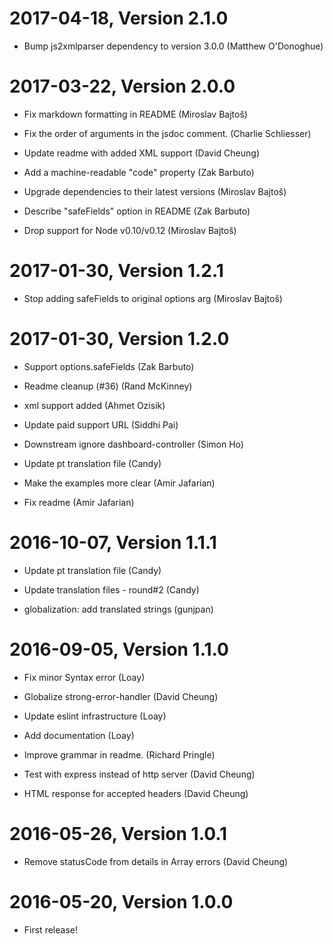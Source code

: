 2017-04-18, Version 2.1.0
=========================

 * Bump js2xmlparser dependency to version 3.0.0 (Matthew O'Donoghue)


2017-03-22, Version 2.0.0
=========================

 * Fix markdown formatting in README (Miroslav Bajtoš)

 * Fix the order of arguments in the jsdoc comment. (Charlie Schliesser)

 * Update readme with added XML support (David Cheung)

 * Add a machine-readable "code" property (Zak Barbuto)

 * Upgrade dependencies to their latest versions (Miroslav Bajtoš)

 * Describe "safeFields" option in README (Zak Barbuto)

 * Drop support for Node v0.10/v0.12 (Miroslav Bajtoš)


2017-01-30, Version 1.2.1
=========================

 * Stop adding safeFields to original options arg (Miroslav Bajtoš)


2017-01-30, Version 1.2.0
=========================

 * Support options.safeFields (Zak Barbuto)

 * Readme cleanup (#36) (Rand McKinney)

 * xml support added (Ahmet Ozisik)

 * Update paid support URL (Siddhi Pai)

 * Downstream ignore dashboard-controller (Simon Ho)

 * Update pt translation file (Candy)

 * Make the examples more clear (Amir Jafarian)

 * Fix readme (Amir Jafarian)


2016-10-07, Version 1.1.1
=========================

 * Update pt translation file (Candy)

 * Update translation files - round#2 (Candy)

 * globalization: add translated strings (gunjpan)


2016-09-05, Version 1.1.0
=========================

 * Fix minor Syntax error (Loay)

 * Globalize strong-error-handler (David Cheung)

 * Update eslint infrastructure (Loay)

 * Add documentation (Loay)

 * Improve grammar in readme. (Richard Pringle)

 * Test with express instead of http server (David Cheung)

 * HTML response for accepted headers (David Cheung)


2016-05-26, Version 1.0.1
=========================

 * Remove statusCode from details in Array errors (David Cheung)


2016-05-20, Version 1.0.0
=========================

 * First release!
